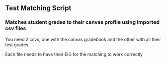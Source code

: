 ## Test Matching Script

### Matches student grades to their canvas profile using imported csv files

You need 2 csvs, one with the canvas gradebook and the other with all their test grades 

Each file needs to have their EID for the matching to work correctly

